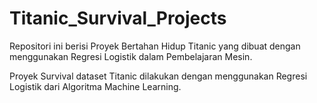 # Titanic_Survival_Projects

Repositori ini berisi Proyek Bertahan Hidup Titanic yang dibuat dengan menggunakan Regresi Logistik dalam Pembelajaran Mesin.

Proyek Survival dataset Titanic dilakukan dengan menggunakan Regresi Logistik dari Algoritma Machine Learning.
